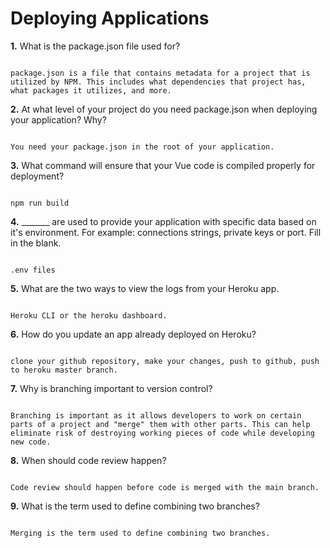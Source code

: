 # Deploying Applications

**1.** What is the package.json file used for?
<!-- enter you answer in the space below -->
```

package.json is a file that contains metadata for a project that is utilized by NPM. This includes what dependencies that project has, what packages it utilizes, and more. 

``` 
**2.** At what level of your project do you need package.json when deploying your application? Why?
<!-- enter you answer in the space below -->
```

You need your package.json in the root of your application. 

```
**3.** What command will ensure that your Vue code is compiled properly for deployment?
<!-- enter you answer in the space below -->
```

npm run build

```
**4.** _______ are used to provide your application with specific data based on it's environment. For example: connections strings, private keys or port. Fill in the blank.
<!-- enter you answer in the space below -->
```

.env files

```
**5.** What are the two ways to view the logs from your Heroku app.
<!-- enter you answer in the space below -->
```

Heroku CLI or the heroku dashboard.

```
**6.** How do you update an app already deployed on Heroku?
<!-- enter you answer in the space below -->
```

clone your github repository, make your changes, push to github, push to heroku master branch. 

```
**7.** Why is branching important to version control?
<!-- enter you answer in the space below -->
```

Branching is important as it allows developers to work on certain parts of a project and "merge" them with other parts. This can help eliminate risk of destroying working pieces of code while developing new code. 

```
**8.** When should code review happen?
<!-- enter you answer in the space below -->
```

Code review should happen before code is merged with the main branch. 

```
**9.** What is the term used to define combining two branches?
<!-- enter you answer in the space below -->
```

Merging is the term used to define combining two branches.

```